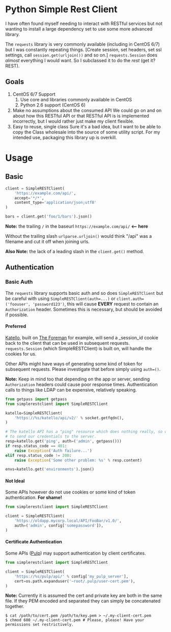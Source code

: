 # Python Simple Rest Client

I have often found myself needing to interact with RESTful services but not
wanting to install a large dependency set to use some more advanced library.

The `requests` library is very commonly available (including in CentOS 6/7) but
I was constantly repeating things.  [Create session, set headers, set ssl settings,
call `session.get(urljoin())` and so on.]  `requests.Session` does _almost_
everything I would want.  So I subclassed it to do the _rest_ (get it? REST).

## Goals

1. CentOS 6/7 Support
   1. Use core and libraries commonly available in CentOS
   2. Python 2.6 support (CentOS 6)
2. Make no assumptions about the consumed API
   We could go on and on about how this RESTful API or that RESTful API is
   is implemented incorrectly, but I would rather just make my client flexible.
3. Easy to reuse, single class
   Sure it's a bad idea, but I want to be able to copy the Class wholesale into
   the source of some utility script.  For my intended use, packaging this
   library up is overkill.

# Usage

## Basic

```python
client = SimpleRESTClient(
    'https://example.com/api/',
    accept='*/*',
    content_type='application/json;utf8'
)

bars = client.get('foo/1/bars').json()
```

**Note:** the trailing `/` in the baseurl `https://example.com/api/` **<-- here**

Without the trailing slash `urlparse.urljoin()` would think "/api" was a filename
and cut it off when joining urls.

**Also Note:** the lack of a leading slash in the `client.get()` method.

## Authentication

### Basic Auth

The `requests` library supports basic auth and so does `SimpleRESTClient` but be careful
with using `SimpleRESTClient(auth=...)` or `client.auth=('foouser', 'password123')`, this
will cause **EVERY** request to contain an `Authorization` header.  Sometimes this is
necessary, but should be avoided if possible.

#### Preferred

[Katello](https://theforeman.org/plugins/katello/), built on 
[The Foreman](https://theforeman.org/) for example, will send a \_session\_id cookie back 
to the client that can be used in subsequent requests.  `requests.Session` (which
SimpleRESTClient) is built on, will handle the cookies for us.

Other APIs might have ways of generating some kind of token for subsequent requests.  Please
investigate that before simply using `auth=()`.

**Note:** Keep in mind too that depending on the app or server, sending `Authorization`
headers could cause poor response times. Authentication calls to things like LDAP can be
expensive, relatively speaking. 

```python
from getpass import getpass
from simplerestclient import SimpleRESTClient

katello=SimpleRESTClient(
    'https://%s/katello/api/v2/' % socket.getfqdn(),
)

# The katello API has a "ping" resource which does nothing really, so we can use it
# to send our credentials to the server.
resp=katello.get('ping', auth=('admin', getpass()))
if resp.status_code == 401:
    raise Exception('Auth failure...')
elif resp.status_code != 200:
    raise Exception('Some other problem: %s' % resp.content)

envs=katello.get('environments').json()
```

#### Not Ideal

Some APIs however do not use cookies or some kind of token authentication.  **For shame!**

```python
from simplerestclient import SimpleRESTClient

client = SimpleRESTClient(
    'https://oldapp.mycorp.local/API/FooBar/v1.0/',
    auth=('admin', config['somepassword']),
)
```

#### Certificate Authentication

Some APIs ([Pulp](https://pulpproject.org/)) may support authentication by client certificates.

```python
from simplerestclient import SimpleRESTClient

client = SimpleRESTClient(
    'https://%s/pulp/api/' % config['my_pulp_server'],
    cert=os.path.expanduser('~root/.pulp/user-cert.pem'),
)
```

**Note:** Currently it is assumed the cert and private key are both in the same file.  If they
PEM encoded and separated they can simply be concatenated together.

```shell
$ cat /path/to/cert.pem /path/to/key.pem > ~/.my-client-cert.pem
$ chmod 600 ~/.my-client-cert.pem # Please, please! Have your permissions set restrictively.
```
